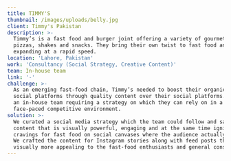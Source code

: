 ```yaml
---
title: TIMMY'S
thumbnail: /images/uploads/belly.jpg
client: Timmy's Pakistan
description: >-
  Timmy’s is a fast food and burger joint offering a variety of gourmet burgers,
  pizzas, shakes and snacks. They bring their own twist to fast food and are
  expanding at a rapid speed.
location: 'Lahore, Pakistan'
work: 'Consultancy (Social Strategy, Creative Content)'
team: In-house team
link: '-'
challenge: >-
  As an emerging fast-food chain, Timmy’s needed to boost their organic reach on
  social platforms through quality content over their social platforms. Having
  an in-house team requiring a strategy on which they can rely on in a
  face-paced competitive environment. 
solution: >-
  We curated a social media strategy which the team could follow and sample
  content that is visually powerful, engaging and at the same time ignite the
  cravings for fast food on social canvases where the audience actually lives.
  We crafted the content for Instagram stories along with feed posts that are
  visually more appealing to the fast-food enthusiasts and general consumers.
---
```


